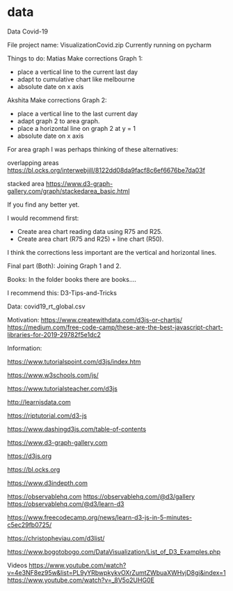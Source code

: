 # data
Data Covid-19

File project name: VisualizationCovid.zip
Currently running on pycharm

Things to do:
Matias
Make corrections Graph 1:
- place a vertical line to the current last day
- adapt to cumulative chart like melbourne
- absolute date on x axis

Akshita
Make corrections Graph 2:
- place a vertical line to the last current day
- adapt graph 2 to area graph.
- place a horizontal line on graph 2 at y = 1
- absolute date on x axis

For area graph I was perhaps thinking of these alternatives:

overlapping areas 
https://bl.ocks.org/interwebjill/8122dd08da9facf8c6ef6676be7da03f

stacked area
https://www.d3-graph-gallery.com/graph/stackedarea_basic.html

If you find any better yet.

I would recommend first:
- Create area chart reading data using R75 and R25.
- Create area chart (R75 and R25) + line chart (R50).

I think the corrections less important are the vertical and horizontal lines. 

Final part (Both):
Joining Graph 1 and 2.

Books:
In the folder books there are books....

I recommend this: D3-Tips-and-Tricks

Data:
covid19_rt_global.csv

Motivation:
https://www.createwithdata.com/d3js-or-chartjs/
https://medium.com/free-code-camp/these-are-the-best-javascript-chart-libraries-for-2019-29782f5e1dc2

Information:

https://www.tutorialspoint.com/d3js/index.htm

https://www.w3schools.com/js/

https://www.tutorialsteacher.com/d3js

http://learnjsdata.com

https://riptutorial.com/d3-js

https://www.dashingd3js.com/table-of-contents

https://www.d3-graph-gallery.com

https://d3js.org

https://bl.ocks.org

https://www.d3indepth.com

https://observablehq.com
https://observablehq.com/@d3/gallery
https://observablehq.com/@d3/learn-d3

https://www.freecodecamp.org/news/learn-d3-js-in-5-minutes-c5ec29fb0725/

https://christopheviau.com/d3list/

https://www.bogotobogo.com/DataVisualization/List_of_D3_Examples.php

Videos
https://www.youtube.com/watch?v=4e3NF8ez95w&list=PL9yYRbwpkykvOXrZumtZWbuaXWHvjD8gi&index=1
https://www.youtube.com/watch?v=_8V5o2UHG0E









